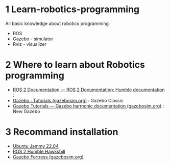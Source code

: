 # 1 Learn-robotics-programming
All basic knowledge about robotics programming
- ROS
- Gazebo - simulator
- Rviz - visualizer

# 2 Where to learn about Robotics programming
- [ROS 2 Documentation — ROS 2 Documentation: Humble documentation](https://docs.ros.org/en/humble/index.html) :
- [Gazebo : Tutorials (gazebosim.org)](https://classic.gazebosim.org/tutorials) : Gazebo Classic
- [Gazebo Tutorials — Gazebo harmonic documentation (gazebosim.org)](https://gazebosim.org/docs/latest/tutorials/) : New Gazebo

# 3 Recommand installation
- [Ubuntu Jammy 22.04](https://www.releases.ubuntu.com/jammy/)
- [ROS 2 Humble Hawksbill](https://www.ros.org/reps/rep-2000.html#humble-hawksbill-may-2022-may-2027)
- [Gazebo Fortress (gazebosim.org)](https://gazebosim.org/docs/fortress/install)

